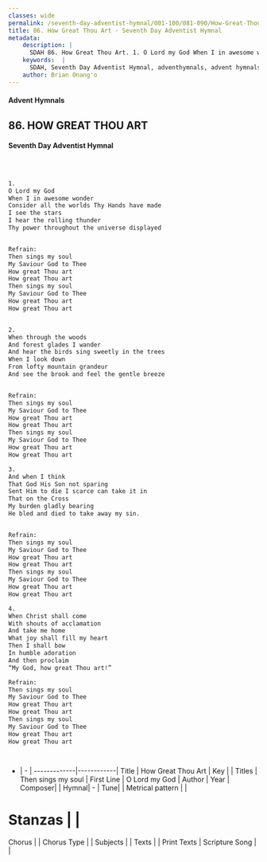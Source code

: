 ```yaml
---
classes: wide
permalink: /seventh-day-adventist-hymnal/001-100/081-090/How-Great-Thou-Art/
title: 86. How Great Thou Art - Seventh Day Adventist Hymnal
metadata:
    description: |
      SDAH 86. How Great Thou Art. 1. O Lord my God When I in awesome wonder Consider all the worlds Thy Hands have made I see the stars I hear the rolling thunder Thy power throughout the universe displayed 
    keywords:  |
      SDAH, Seventh Day Adventist Hymnal, adventhymnals, advent hymnals, How Great Thou Art, O Lord my God ,Then sings my soul
    author: Brian Onang'o
---
```


#### Advent Hymnals
## 86. HOW GREAT THOU ART
#### Seventh Day Adventist Hymnal

```txt



1.
O Lord my God
When I in awesome wonder
Consider all the worlds Thy Hands have made
I see the stars
I hear the rolling thunder
Thy power throughout the universe displayed


Refrain:
Then sings my soul
My Saviour God to Thee
How great Thou art
How great Thou art
Then sings my soul
My Saviour God to Thee
How great Thou art
How great Thou art


2.
When through the woods
And forest glades I wander
And hear the birds sing sweetly in the trees
When I look down
From lofty mountain grandeur
And see the brook and feel the gentle breeze


Refrain:
Then sings my soul
My Saviour God to Thee
How great Thou art
How great Thou art
Then sings my soul
My Saviour God to Thee
How great Thou art
How great Thou art

3.
And when I think
That God His Son not sparing
Sent Him to die I scarce can take it in
That on the Cross
My burden gladly bearing
He bled and died to take away my sin.


Refrain:
Then sings my soul
My Saviour God to Thee
How great Thou art
How great Thou art
Then sings my soul
My Saviour God to Thee
How great Thou art
How great Thou art

4.
When Christ shall come
With shouts of acclamation
And take me home
What joy shall fill my heart
Then I shall bow
In humble adoration
And then proclaim
“My God, how great Thou art!”

Refrain:
Then sings my soul
My Saviour God to Thee
How great Thou art
How great Thou art
Then sings my soul
My Saviour God to Thee
How great Thou art
How great Thou art




```

- |   -  |
-------------|------------|
Title | How Great Thou Art |
Key |  |
Titles | Then sings my soul |
First Line | O Lord my God |
Author | 
Year | 
Composer|  |
Hymnal|  - |
Tune|  |
Metrical pattern | |
# Stanzas |  |
Chorus |  |
Chorus Type |  |
Subjects |  |
Texts |  |
Print Texts | 
Scripture Song |  |
  

